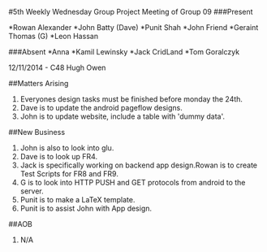 #5th Weekly Wednesday Group Project Meeting of Group 09
###Present

*Rowan Alexander
*John Batty (Dave)
*Punit Shah
*John Friend
*Geraint Thomas (G)
*Leon Hassan

###Absent
*Anna
*Kamil Lewinsky
*Jack CridLand
*Tom Goralczyk

12/11/2014 - C48 Hugh Owen

##Matters Arising

1. Everyones design tasks must be finished before monday the 24th.
2. Dave is to update the android pageflow designs.
3. John is to update website, include a table with 'dummy data'.

##New Business
1. John is also to look into glu.
2. Dave is to look up FR4.
3. Jack is specifically working on backend app design.Rowan is to create Test Scripts for FR8 and FR9.
4. G is to look into HTTP PUSH and GET protocols from android to the server.
5. Punit is to make a LaTeX template.
6. Punit is to assist John with App design.

##AOB
1. N/A